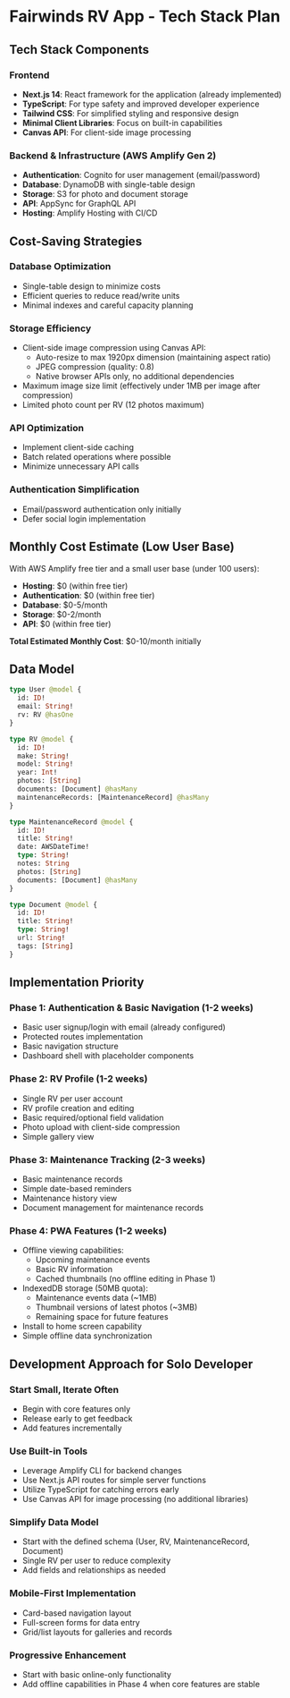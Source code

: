 # Fairwinds RV App - Tech Stack Plan

## Tech Stack Components

### Frontend
- **Next.js 14**: React framework for the application (already implemented)
- **TypeScript**: For type safety and improved developer experience
- **Tailwind CSS**: For simplified styling and responsive design
- **Minimal Client Libraries**: Focus on built-in capabilities
- **Canvas API**: For client-side image processing

### Backend & Infrastructure (AWS Amplify Gen 2)
- **Authentication**: Cognito for user management (email/password)
- **Database**: DynamoDB with single-table design
- **Storage**: S3 for photo and document storage
- **API**: AppSync for GraphQL API
- **Hosting**: Amplify Hosting with CI/CD

## Cost-Saving Strategies

### Database Optimization
- Single-table design to minimize costs
- Efficient queries to reduce read/write units
- Minimal indexes and careful capacity planning

### Storage Efficiency
- Client-side image compression using Canvas API:
  * Auto-resize to max 1920px dimension (maintaining aspect ratio)
  * JPEG compression (quality: 0.8)
  * Native browser APIs only, no additional dependencies
- Maximum image size limit (effectively under 1MB per image after compression)
- Limited photo count per RV (12 photos maximum)

### API Optimization
- Implement client-side caching
- Batch related operations where possible
- Minimize unnecessary API calls

### Authentication Simplification
- Email/password authentication only initially
- Defer social login implementation

## Monthly Cost Estimate (Low User Base)

With AWS Amplify free tier and a small user base (under 100 users):
- **Hosting**: $0 (within free tier)
- **Authentication**: $0 (within free tier)
- **Database**: $0-5/month
- **Storage**: $0-2/month
- **API**: $0 (within free tier)

**Total Estimated Monthly Cost**: $0-10/month initially

## Data Model

```graphql
type User @model {
  id: ID!
  email: String!
  rv: RV @hasOne
}

type RV @model {
  id: ID!
  make: String!
  model: String!
  year: Int!
  photos: [String]
  documents: [Document] @hasMany
  maintenanceRecords: [MaintenanceRecord] @hasMany
}

type MaintenanceRecord @model {
  id: ID!
  title: String!
  date: AWSDateTime!
  type: String!
  notes: String
  photos: [String]
  documents: [Document] @hasMany
}

type Document @model {
  id: ID!
  title: String!
  type: String!
  url: String!
  tags: [String]
}
```

## Implementation Priority

### Phase 1: Authentication & Basic Navigation (1-2 weeks)
- Basic user signup/login with email (already configured)
- Protected routes implementation
- Basic navigation structure
- Dashboard shell with placeholder components

### Phase 2: RV Profile (1-2 weeks)
- Single RV per user account
- RV profile creation and editing
- Basic required/optional field validation
- Photo upload with client-side compression
- Simple gallery view

### Phase 3: Maintenance Tracking (2-3 weeks)
- Basic maintenance records
- Simple date-based reminders
- Maintenance history view
- Document management for maintenance records

### Phase 4: PWA Features (1-2 weeks)
- Offline viewing capabilities:
  * Upcoming maintenance events
  * Basic RV information
  * Cached thumbnails (no offline editing in Phase 1)
- IndexedDB storage (50MB quota):
  * Maintenance events data (~1MB)
  * Thumbnail versions of latest photos (~3MB)
  * Remaining space for future features
- Install to home screen capability
- Simple offline data synchronization

## Development Approach for Solo Developer

### Start Small, Iterate Often
- Begin with core features only
- Release early to get feedback
- Add features incrementally

### Use Built-in Tools
- Leverage Amplify CLI for backend changes
- Use Next.js API routes for simple server functions
- Utilize TypeScript for catching errors early
- Use Canvas API for image processing (no additional libraries)

### Simplify Data Model
- Start with the defined schema (User, RV, MaintenanceRecord, Document)
- Single RV per user to reduce complexity
- Add fields and relationships as needed

### Mobile-First Implementation
- Card-based navigation layout
- Full-screen forms for data entry
- Grid/list layouts for galleries and records

### Progressive Enhancement
- Start with basic online-only functionality
- Add offline capabilities in Phase 4 when core features are stable
